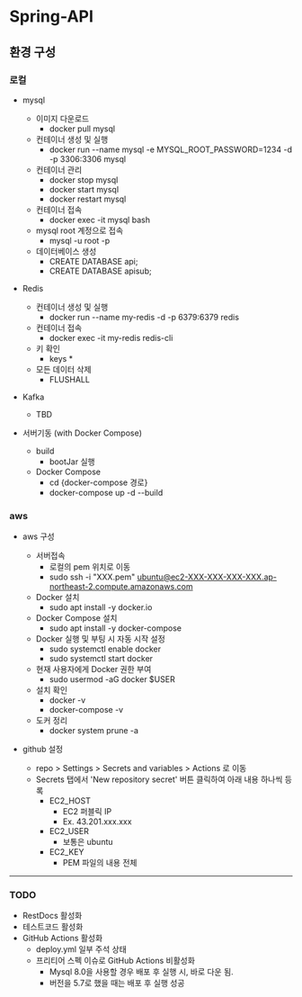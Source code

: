 # Spring-API
## 환경 구성
### 로컬
- mysql
  - 이미지 다운로드
    - docker pull mysql
  - 컨테이너 생성 및 실행
    - docker run --name mysql -e MYSQL_ROOT_PASSWORD=1234 -d -p 3306:3306 mysql
  - 컨테이너 관리
    - docker stop mysql
    - docker start mysql
    - docker restart mysql
  - 컨테이너 접속
    - docker exec -it mysql bash
  - mysql root 계정으로 접속
    - mysql -u root -p
  - 데이터베이스 생성
    - CREATE DATABASE api;
    - CREATE DATABASE apisub;

- Redis
  - 컨테이너 생성 및 실행
    - docker run --name my-redis -d -p 6379:6379 redis
  - 컨테이너 접속
    - docker exec -it my-redis redis-cli
  - 키 확인
    - keys *
  - 모든 데이터 삭제
    - FLUSHALL

- Kafka
  - TBD

- 서버기동 (with Docker Compose)
  - build
    - bootJar 실행
  - Docker Compose
    - cd {docker-compose 경로}
    - docker-compose up -d --build

### aws
- aws 구성
  - 서버접속
    - 로컬의 pem 위치로 이동
    - sudo ssh -i "XXX.pem" ubuntu@ec2-XXX-XXX-XXX-XXX.ap-northeast-2.compute.amazonaws.com
  - Docker 설치
    - sudo apt install -y docker.io
  - Docker Compose 설치
    - sudo apt install -y docker-compose
  - Docker 실행 및 부팅 시 자동 시작 설정
    - sudo systemctl enable docker
    - sudo systemctl start docker
  - 현재 사용자에게 Docker 권한 부여
    - sudo usermod -aG docker $USER
  - 설치 확인
    - docker -v
    - docker-compose -v
  - 도커 정리
    - docker system prune -a

- github 설정
  - repo > Settings > Secrets and variables > Actions 로 이동
  - Secrets 탭에서 'New repository secret' 버튼 클릭하여 아래 내용 하나씩 등록
    - EC2_HOST
      - EC2 퍼블릭 IP
      - Ex. 43.201.xxx.xxx
    - EC2_USER
      - 보통은 ubuntu
    - EC2_KEY
      - PEM 파일의 내용 전체



<hr>



### TODO
- RestDocs 활성화
- 테스트코드 활성화
- GitHub Actions 활성화
  - deploy.yml 일부 주석 상태
  - 프리티어 스펙 이슈로 GitHub Actions 비활성화 
    - Mysql 8.0을 사용할 경우 배포 후 실행 시, 바로 다운 됨.
    - 버전을 5.7로 했을 때는 배포 후 실행 성공